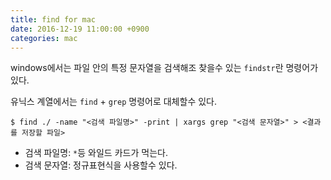 ```yaml
---
title: find for mac
date: 2016-12-19 11:00:00 +0900
categories: mac
---
```


windows에서는 파일 안의 특정 문자열을 검색해조 찾을수 있는 `findstr`란 명령어가 있다.

유닉스 계열에서는 `find` + `grep` 명령어로 대체할수 있다.

```
$ find ./ -name "<검색 파일명>" -print | xargs grep "<검색 문자열>" > <결과를 저장할 파일>
```

- 검색 파일명: `*`등 와일드 카드가 먹는다.
- 검색 문자열: 정규표현식을 사용할수 있다.
